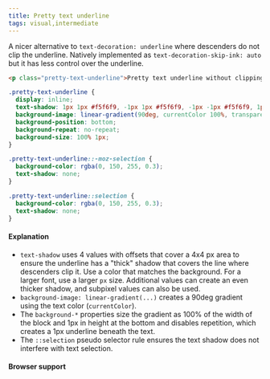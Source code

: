 ```yaml
---
title: Pretty text underline
tags: visual,intermediate
---
```


A nicer alternative to `text-decoration: underline` where descenders do not clip the underline.
Natively implemented as `text-decoration-skip-ink: auto` but it has less control over the underline.

```html
<p class="pretty-text-underline">Pretty text underline without clipping descenders.</p>
```

```css
.pretty-text-underline {
  display: inline;
  text-shadow: 1px 1px #f5f6f9, -1px 1px #f5f6f9, -1px -1px #f5f6f9, 1px -1px #f5f6f9;
  background-image: linear-gradient(90deg, currentColor 100%, transparent 100%);
  background-position: bottom;
  background-repeat: no-repeat;
  background-size: 100% 1px;
}

.pretty-text-underline::-moz-selection {
  background-color: rgba(0, 150, 255, 0.3);
  text-shadow: none;
}

.pretty-text-underline::selection {
  background-color: rgba(0, 150, 255, 0.3);
  text-shadow: none;
}
```

#### Explanation

- `text-shadow` uses 4 values with offsets that cover a 4x4 px area to ensure the underline has a "thick" shadow that covers the line where descenders clip it. Use a color that matches the background. For a larger font, use a larger `px` size. Additional values can create an even thicker shadow, and subpixel values can also be used.
- `background-image: linear-gradient(...)` creates a 90deg gradient using the text color (`currentColor`).
- The `background-*` properties size the gradient as 100% of the width of the block and 1px in height at the bottom and disables repetition, which creates a 1px underline beneath the text.
- The `::selection` pseudo selector rule ensures the text shadow does not interfere with text selection.

#### Browser support
